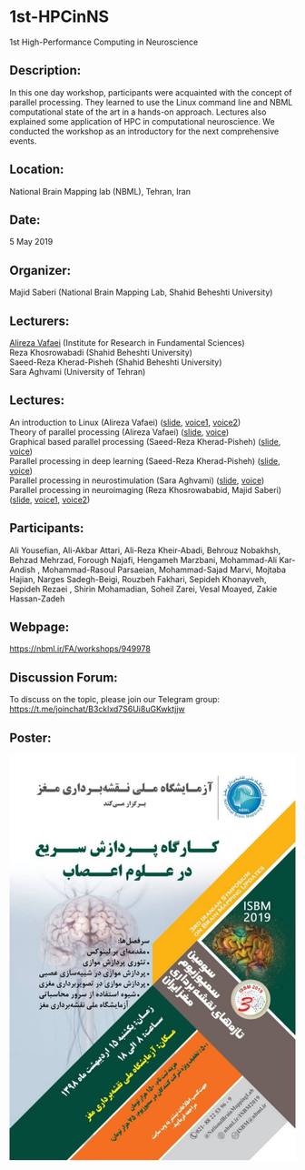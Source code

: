 # 1st-HPCinNS
1st High-Performance Computing in Neuroscience

## Description:
In this one day workshop, participants were acquainted with the concept of parallel processing. They learned to use the Linux command line and NBML computational state of the art in a hands-on approach. Lectures also explained some application of HPC in computational neuroscience. We conducted the workshop as an introductory for the next comprehensive events. 

## Location:
National Brain Mapping lab (NBML), Tehran, Iran

## Date:
5 May 2019

## Organizer:
Majid Saberi (National Brain Mapping Lab, Shahid Beheshti University)

## Lecturers:
[Alireza Vafaei](https://github.com/vafaei-ar) (Institute for Research in Fundamental Sciences)  <br/>
Reza Khosrowabadi (Shahid Beheshti University)  <br/>
Saeed-Reza Kherad-Pisheh (Shahid Beheshti University)  <br/>
Sara Aghvami (University of Tehran)

## Lectures: 
An introduction to Linux (Alireza Vafaei) ([slide](https://github.com/majidsaberi/1st-HPCinNS/blob/master/lectures/2-vafaei-linux.pdf), [voice1](https://github.com/majidsaberi/1st-HPCinNS/blob/master/voices/vafaei-linux-intro.mp3), [voice2](https://github.com/majidsaberi/1st-HPCinNS/blob/master/voices/vafaei-linux-practical.mp3))  <br/>
Theory of parallel processing (Alireza Vafaei)  ([slide](https://github.com/majidsaberi/1st-HPCinNS/blob/master/lectures/3-vafaei-parallel-processing.pdf), [voice](https://github.com/majidsaberi/1st-HPCinNS/blob/master/voices/vafaei-parrallelprocessing.mp3))  <br/>
Graphical based parallel processing (Saeed-Reza Kherad-Pisheh) ([slide](https://github.com/majidsaberi/1st-HPCinNS/blob/master/lectures/5-kheradpisheh-GPU-deeplearning.pdf), [voice](https://github.com/majidsaberi/1st-HPCinNS/blob/master/voices/kheradpisheh-GPU-deeplearning.mp3))  <br/>
Parallel processing in deep learning (Saeed-Reza Kherad-Pisheh) ([slide](https://github.com/majidsaberi/1st-HPCinNS/blob/master/lectures/5-kheradpisheh-GPU-deeplearning.pdf), [voice](https://github.com/majidsaberi/1st-HPCinNS/blob/master/voices/kheradpisheh-GPU-deeplearning.mp3))  <br/>
Parallel processing in neurostimulation (Sara Aghvami) ([slide](https://github.com/majidsaberi/1st-HPCinNS/blob/master/lectures/4-aghvami-neurosimulation.pdf), [voice](https://github.com/majidsaberi/1st-HPCinNS/blob/master/voices/aghvami-neurosimulation.mp3))  <br/>
Parallel processing in neuroimaging (Reza Khosrowababid, Majid Saberi) ([slide](https://github.com/majidsaberi/1st-HPCinNS/blob/master/lectures/6-khosrowababdi-neuroimaging.pdf), [voice1](https://github.com/majidsaberi/1st-HPCinNS/blob/master/voices/khosrowababdi-neuroimaging.mp3), [voice2](https://github.com/majidsaberi/1st-HPCinNS/blob/master/voices/saberi-connecting-to-server.mp3))  <br/>

## Participants:
Ali Yousefian, Ali-Akbar Attari, Ali-Reza Kheir-Abadi, Behrouz Nobakhsh, Behzad Mehrzad, Forough Najafi, Hengameh Marzbani, Mohammad-Ali Kar-Andish
, Mohammad-Rasoul Parsaeian, Mohammad-Sajad Marvi, Mojtaba Hajian, Narges Sadegh-Beigi, Rouzbeh Fakhari, Sepideh Khonayveh, Sepideh Rezaei
, Shirin Mohamadian, Soheil Zarei, Vesal Moayed, Zakie Hassan-Zadeh

## Webpage:
https://nbml.ir/FA/workshops/949978

## Discussion Forum:
To discuss on the topic, please join our Telegram group:<br/>
https://t.me/joinchat/B3cklxd7S6Ui8uGKwktjjw

## Poster:

![logo](https://github.com/majidsaberi/1st-HPCinNS/blob/master/poster.jpeg)

